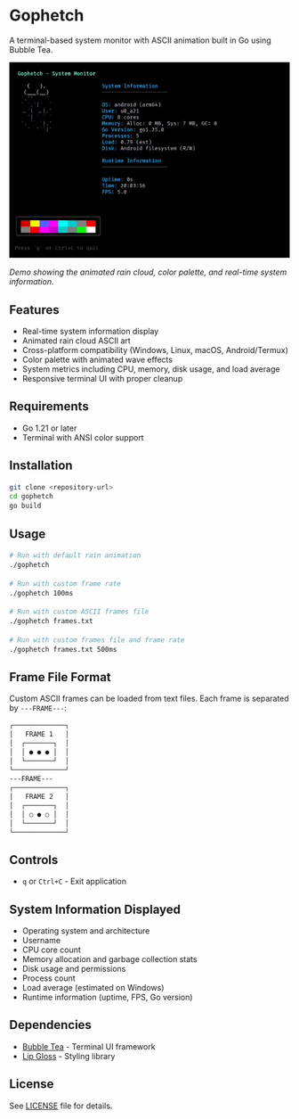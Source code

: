 # Gophetch

A terminal-based system monitor with ASCII animation built in Go using Bubble Tea.

<img src="gophetch-demo.gif" width="600" alt="Gophetch Demo">

*Demo showing the animated rain cloud, color palette, and real-time system information.*

## Features

- Real-time system information display
- Animated rain cloud ASCII art
- Cross-platform compatibility (Windows, Linux, macOS, Android/Termux)
- Color palette with animated wave effects
- System metrics including CPU, memory, disk usage, and load average
- Responsive terminal UI with proper cleanup

## Requirements

- Go 1.21 or later
- Terminal with ANSI color support

## Installation

```bash
git clone <repository-url>
cd gophetch
go build
```

## Usage

```bash
# Run with default rain animation
./gophetch

# Run with custom frame rate
./gophetch 100ms

# Run with custom ASCII frames file
./gophetch frames.txt

# Run with custom frames file and frame rate
./gophetch frames.txt 500ms
```

## Frame File Format

Custom ASCII frames can be loaded from text files. Each frame is separated by `---FRAME---`:

```
┌─────────────┐
│   FRAME 1   │
│  ┌───────┐  │
│  │ ● ● ● │  │
│  └───────┘  │
└─────────────┘
---FRAME---
┌─────────────┐
│   FRAME 2   │
│  ┌───────┐  │
│  │ ○ ● ○ │  │
│  └───────┘  │
└─────────────┘
```

## Controls

- `q` or `Ctrl+C` - Exit application

## System Information Displayed

- Operating system and architecture
- Username
- CPU core count
- Memory allocation and garbage collection stats
- Disk usage and permissions
- Process count
- Load average (estimated on Windows)
- Runtime information (uptime, FPS, Go version)

## Dependencies

- [Bubble Tea](https://github.com/charmbracelet/bubbletea) - Terminal UI framework
- [Lip Gloss](https://github.com/charmbracelet/lipgloss) - Styling library

## License

See [LICENSE](LICENSE) file for details.
